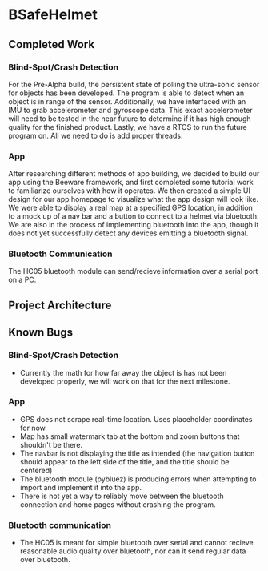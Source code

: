 # BSafeHelmet

## Completed Work

### Blind-Spot/Crash Detection
For the Pre-Alpha build, the persistent state of polling the ultra-sonic sensor for objects has been developed. The program is able to detect when an object is in range of the sensor. Additionally, we have interfaced with an IMU to grab accelerometer and gyroscope data. This exact accelerometer will need to be tested in the near future to determine if it has high enough quality for the finished product. Lastly, we have a RTOS to run the future program on. All we need to do is add proper threads.

### App
After researching different methods of app building, we decided to build our app using the Beeware framework, and first completed some tutorial work to familiarize ourselves with how it operates. We then created a simple UI design for our app homepage to visualize what the app design will look like. We were able to display a real map at a specified GPS location, in addition to a mock up of a nav bar and a button to connect to a helmet via bluetooth. We are also in the process of implementing bluetooth into the app, though it does not yet successfully detect any devices emitting a bluetooth signal.

### Bluetooth Communication
The HC05 bluetooth module can send/recieve information over a serial port on a PC.


## Project Architecture


## Known Bugs
### Blind-Spot/Crash Detection
- Currently the math for how far away the object is has not been developed properly, we will work on that for the next milestone. 

### App
- GPS does not scrape real-time location. Uses placeholder coordinates for now.
- Map has small watermark tab at the bottom and zoom buttons that shouldn't be there.
- The navbar is not displaying the title as intended (the navigation button should appear to the left side of the title, and the title should be centered)
- The bluetooth module (pybluez) is producing errors when attempting to import and implement it into the app.
- There is not yet a way to reliably move between the bluetooth connection and home pages without crashing the program.

### Bluetooth communication
- The HC05 is meant for simple bluetooth over serial and cannot recieve reasonable audio quality over bluetooth, nor can it send regular data over bluetooth.
